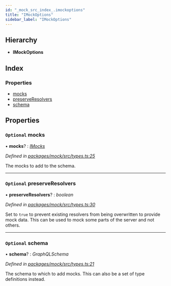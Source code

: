 ```yaml
---
id: "_mock_src_index_.imockoptions"
title: "IMockOptions"
sidebar_label: "IMockOptions"
---
```


## Hierarchy

* **IMockOptions**

## Index

### Properties

* [mocks](_mock_src_index_.imockoptions.md#optional-mocks)
* [preserveResolvers](_mock_src_index_.imockoptions.md#optional-preserveresolvers)
* [schema](_mock_src_index_.imockoptions.md#optional-schema)

## Properties

### `Optional` mocks

• **mocks**? : *[IMocks](_mock_src_index_.imocks)*

*Defined in [packages/mock/src/types.ts:25](https://github.com/ardatan/graphql-tools/blob/master/packages/mock/src/types.ts#L25)*

The mocks to add to the schema.

___

### `Optional` preserveResolvers

• **preserveResolvers**? : *boolean*

*Defined in [packages/mock/src/types.ts:30](https://github.com/ardatan/graphql-tools/blob/master/packages/mock/src/types.ts#L30)*

Set to `true` to prevent existing resolvers from being overwritten to provide
mock data. This can be used to mock some parts of the server and not others.

___

### `Optional` schema

• **schema**? : *GraphQLSchema*

*Defined in [packages/mock/src/types.ts:21](https://github.com/ardatan/graphql-tools/blob/master/packages/mock/src/types.ts#L21)*

The schema to which to add mocks. This can also be a set of type definitions instead.
